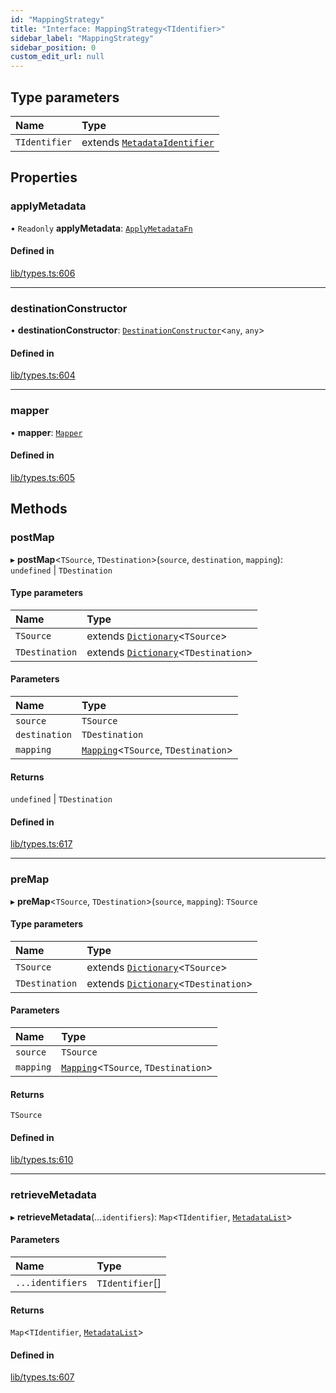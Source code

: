 ```yaml
---
id: "MappingStrategy"
title: "Interface: MappingStrategy<TIdentifier>"
sidebar_label: "MappingStrategy"
sidebar_position: 0
custom_edit_url: null
---
```


## Type parameters

| Name | Type |
| :------ | :------ |
| `TIdentifier` | extends [`MetadataIdentifier`](../modules.md#metadataidentifier) |

## Properties

### applyMetadata

• `Readonly` **applyMetadata**: [`ApplyMetadataFn`](../modules.md#applymetadatafn)

#### Defined in

[lib/types.ts:606](https://github.com/nartc/mapper/blob/3ff1b7bf/packages/core/src/lib/types.ts#L606)

___

### destinationConstructor

• **destinationConstructor**: [`DestinationConstructor`](../modules.md#destinationconstructor)<`any`, `any`\>

#### Defined in

[lib/types.ts:604](https://github.com/nartc/mapper/blob/3ff1b7bf/packages/core/src/lib/types.ts#L604)

___

### mapper

• **mapper**: [`Mapper`](Mapper.md)

#### Defined in

[lib/types.ts:605](https://github.com/nartc/mapper/blob/3ff1b7bf/packages/core/src/lib/types.ts#L605)

## Methods

### postMap

▸ **postMap**<`TSource`, `TDestination`\>(`source`, `destination`, `mapping`): `undefined` \| `TDestination`

#### Type parameters

| Name | Type |
| :------ | :------ |
| `TSource` | extends [`Dictionary`](../modules.md#dictionary)<`TSource`\> |
| `TDestination` | extends [`Dictionary`](../modules.md#dictionary)<`TDestination`\> |

#### Parameters

| Name | Type |
| :------ | :------ |
| `source` | `TSource` |
| `destination` | `TDestination` |
| `mapping` | [`Mapping`](../modules.md#mapping)<`TSource`, `TDestination`\> |

#### Returns

`undefined` \| `TDestination`

#### Defined in

[lib/types.ts:617](https://github.com/nartc/mapper/blob/3ff1b7bf/packages/core/src/lib/types.ts#L617)

___

### preMap

▸ **preMap**<`TSource`, `TDestination`\>(`source`, `mapping`): `TSource`

#### Type parameters

| Name | Type |
| :------ | :------ |
| `TSource` | extends [`Dictionary`](../modules.md#dictionary)<`TSource`\> |
| `TDestination` | extends [`Dictionary`](../modules.md#dictionary)<`TDestination`\> |

#### Parameters

| Name | Type |
| :------ | :------ |
| `source` | `TSource` |
| `mapping` | [`Mapping`](../modules.md#mapping)<`TSource`, `TDestination`\> |

#### Returns

`TSource`

#### Defined in

[lib/types.ts:610](https://github.com/nartc/mapper/blob/3ff1b7bf/packages/core/src/lib/types.ts#L610)

___

### retrieveMetadata

▸ **retrieveMetadata**(...`identifiers`): `Map`<`TIdentifier`, [`MetadataList`](../modules.md#metadatalist)\>

#### Parameters

| Name | Type |
| :------ | :------ |
| `...identifiers` | `TIdentifier`[] |

#### Returns

`Map`<`TIdentifier`, [`MetadataList`](../modules.md#metadatalist)\>

#### Defined in

[lib/types.ts:607](https://github.com/nartc/mapper/blob/3ff1b7bf/packages/core/src/lib/types.ts#L607)

